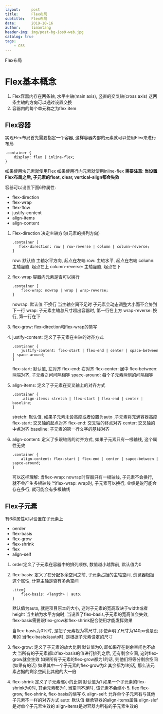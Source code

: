 ```yaml
---
layout:     post
title:      Flex布局
subtitle:   Flex布局
date:       2019-10-16
author:     limantang
header-img: img/post-bg-ios9-web.jpg
catalog: true
tags:
    - CSS
---
```


Flex布局
# Flex基本概念
1. Flex容器内存在两条轴, 水平主轴(main axis), 竖直的交叉轴(cross axis)
   这两条主轴的方向可以通过设置交换
2. 容器内的每个单元称之为flex item

## Flex容器
实现Flex布局首先需要指定一个容器, 这样容器内部的元素就可以使用Flex来进行布局
```
.container {
	display: flex | inline-flex;
}
```
如果使用块元素就使用Flex
如果使用行内元素就使用inline-flex
**需要注意: 当设置Flex布局之后, 子元素的float, clear, vertical-align都会失效**

容器可以设置下面6种属性:
- flex-direction
- flex-wrap
- flex-flow
- justify-content
- align-items
- align-content



1. Flex-direction 决定主轴方向(元素的排列方向)
	```
	.container {
	   flex-direction: row | row-reverse | column | column-reverse;
	}
	```
	row: 默认值 主轴水平方向, 起点在左端
	row: 主轴水平, 起点在右端
	column: 主轴竖直, 起点在上
	column-reverse: 主轴竖直, 起点在下

2. flex-wrap 容器内元素是否可以换行
    ```
    .container {
        flex-wrap: nowrap | wrap | wrap-reverse;
    }
    ```
    nowrap: 默认值 不换行 当主轴空间不足时 子元素会动态调整大小而不会挤到下一行
    wrap: 子元素主轴总尺寸超出容器时, 第一行在上方
    wrap-reverse: 换行, 第一行在下

3. flex-grow: flex-direction和flex-wrap的简写

4. justify-content: 定义了子元素在主轴的对齐方式
    ```
    .contianer {
        justify-content: flex-start | flex-end | center | space-between | space-around;
    }
    ```
    flex-start: 默认值, 左对齐
    flex-end: 右对齐
    flex-center: 居中
    flex-between: 两端对齐, 子元素之间间隔相等
    space-around: 每个子元素两侧的间隔相等

5. align-items: 定义了子元素在交叉轴上的对齐方式
    ```
    .container {
        .align-items: stretch | flex-start | flex-end | center | baseline;
    }
    ```
    stretch: 默认值, 如果子元素未设高度或者设置为auto ,子元素将充满容器高度
    flex-start: 交叉轴的起点对齐
    flex-end: 交叉轴的终点对齐
    center: 交叉轴的中点对齐
    baseline: 子元素的第一行文字的基线对齐

6. align-content: 定义了多跟轴线的对齐方式, 如果子元素只有一根轴线, 这个属性无效
    ```
    .container {
        align-content: flex-start | flex-end | center | sapce-between | sapce-around;
    }
    ```
    可以这样理解: 
    当flex-wrap: nowrap时容器只有一根轴线, 子元素不会换行, 就不会产生多根轴线
    当flex-wrap: wrap时, 子元素可以换行, 业绩是说可能会存在多行, 就可能会有多根轴线

## Flex子元素
有6种属性可以设置在子元素上
- oerder
- flex-basis
- flex-grow
- flex-shrink
- flex
- align-self

1. order定义了子元素在容器中的排列顺序, 数值越小越靠前, 默认值为0

2. flex-basis: 定义了在分配多余空间之前, 子元素占据的主轴空间, 浏览器根据这个属性, 计算主轴是否有多余空间
	 ```
	 .item{
		 flex-basis: <length> | auto;
	 }
	 ```
    默认值为auto, 就是项目原本的大小, 这时子元素的宽高取决于width或者height
    当主轴为水平方向时, 当设置了flex-basis,子元素的宽高值会失效, flex-basis需要跟flex-grow和flex-shrink配合使用才能发挥效果
    
    当flex-basis为0%时, 是把子元素视为零尺寸, 即使声明了尺寸为140px也是没用的
    当flex-basis为auto时, 是根据子元素设定的尺寸

3. flex-grow: 定义了子元素的放大比例
    默认值为0, 即如果存在剩余空间也不放大
    当所有的子元素都以flex-basis的值进行排列之后, 还有剩余空间, 这时flex-grow就会生效
    如果所有子元素的flex-grow都为1的话, 则他们将等分剩余空间(如果有的话)
    如果其中一个子元素的flex-grow为2 其余都为1的话, 那么该元素占据的剩余空间比其他的大一倍

4. flex-shrink 定义了子元素缩小的比例
    默认值为1
    如果一个子元素的flex-shrink为0时, 其余元素都为1, 当空间不足时, 该元素不会缩小
    5. flex flex-grow, flex-shrink, flex-basis的缩写
    6. align-self: 允许单个子元素有与其他子元素不一样的对齐方式
    auto: 默认值 继承容器的align-items属性
    align-slef是对单个子元素生效的
    align-items是对容器内所有的子元素生效的



